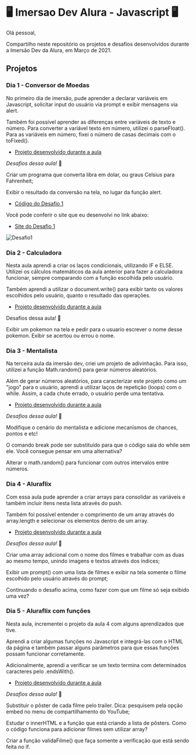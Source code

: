 # 🖥   Imersao Dev Alura - Javascript  🖥

Olá pessoal,

Compartilho neste repositório os projetos e desafios desenvolvidos durante a Imersão Dev da Alura, em Março de 2021.

## Projetos

### Dia 1 - Conversor de Moedas

No primeiro dia de imersão, pude aprender a declarar variáveis em Javascript, solicitar input do usuário via prompt e exibir mensagens via alert.

Também foi possível aprender as diferenças entre variáveis de texto e número. Para converter a variável texto em número, utilizei o parseFloat(). Para as variáveis em número, fixei o número de casas decimais com o toFixed().

- [Projeto desenvolvido durante a aula](https://github.com/danimilani/AluraImersaoDev/tree/main/imersaoAula1)

*Desafios dessa aula!* 🤔

Criar um programa que converta libra em dolar, ou graus Celsius para Fahrenheit;

Exibir o resultado da conversão na tela, no lugar da função alert.

- [Código do Desafio 1](https://github.com/danimilani/AluraImersaoDev/tree/main/desafioAula1)

Você pode conferir o site que eu desenvolvi no link abaixo:

- [Site do Desafio 1](https://danimilani.github.io/desafioAula1ImersaoDev/)

![Desafio1](https://raw.github.com/danimilani/AluraImersaoDev/main/screenshotDesafio1.png)

### Dia 2 - Calculadora

Nesta aula aprendi a criar os laços condicionais, utilizando IF e ELSE. Utilizei os cálculos matemáticos da aula anterior para fazer a calculadora funcionar, sempre comparando com a função escolhida pelo usuário.

Também aprendi a utilizar o document.write() para exibir tanto os valores escolhidos pelo usuário, quanto o resultado das operações.

- [Projeto desenvolvido durante a aula](https://github.com/danimilani/AluraImersaoDev/tree/main/imersaoAula2)

Desafios dessa aula! 🤔

Exibir um pokemon na tela e pedir para o usuario escrever o nome desse pokemon. Exibir se acertou ou errou o nome.

### Dia 3 - Mentalista

Na terceira aula da imersão dev, criei um projeto de adivinhação. Para isso, utilizei a função Math.random() para gerar números aleatórios.

Além de gerar números aleatórios, para caracterizar este projeto como um "jogo" para o usuário, aprendi a utilizar laços de repetição (loops) com o while. Assim, a cada chute errado, o usuário perde uma tentativa.

- [Projeto desenvolvido durante a aula](https://github.com/danimilani/AluraImersaoDev/tree/main/imersaoAula3)

*Desafios dessa aula!* 🤔

Modifique o cenário do mentalista e adicione mecanismos de chances, pontos e etc!

O comando break pode ser substituído para que o código saia do while sem ele. Você consegue pensar em uma alternativa?

Alterar o math.random() para funcionar com outros intervalos entre números.

### Dia 4 - Aluraflix

Com essa aula pude aprender a criar arrays para consolidar as variáveis e também incluir itens nesta lista através do push.

Também foi possível entender o comprimento de um array através do array.length e selecionar os elementos dentro de um array.

- [Projeto desenvolvido durante a aula](https://github.com/danimilani/AluraImersaoDev/tree/main/imersaoAula4)

*Desafios dessa aula!* 🤔

Criar uma array adicional com o nome dos filmes e trabalhar com as duas ao mesmo tempo, unindo imagens e textos através dos índices;

Exibir um prompt() com uma lista de filmes e exibir na tela somente o filme escolhido pelo usuário através do prompt;

Continuando o desafio acima, como fazer com que um filme só seja exibido uma vez?

### Dia 5 - Aluraflix com funções

Nesta aula, incrementei o projeto da aula 4 com alguns aprendizados que tive. 

Aprendi a criar algumas funções no Javascript e integrá-las com o HTML da página e também passar alguns parâmetros para que essas funções possam funcionar corretamente.

Adicionalmente, aprendi a verificar se um texto termina com determinados caracteres pelo .endsWith().

- [Projeto desenvolvido durante a aula](https://github.com/danimilani/AluraImersaoDev/tree/main/imersaoAula5)

*Desafios dessa aula!* 🤔

Substituir o pôster de cada filme pelo trailer. Dica: pesquisem pela opção embed no menu de compartilhamento do YouTube;

Estudar o innerHTML e a função que está criando a lista de pôsters. Como o código funciona para adicionar filmes sem utilizar array?

Criar a função validaFilme() que faça somente a verificação que está sendo feita no if.
